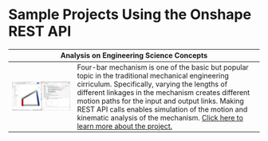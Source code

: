# Sample Projects Using the Onshape REST API

<section class="section">
    <div class="container">
        <table>
            <thead>
                <tr>
                    <th colspan="2">Analysis on Engineering Science Concepts</th>
                </tr>
            </thead>
            <tbody>
                <tr>
                    <td>
                        <a href="https://github.com/PTC-Education/Four-Bar-Mechanism/blob/main/Four_Bar.ipynb"><img src="Four Bar API.png" width="100%" alt="" /></a>
                    </td>
                    <td>
                        Four-bar mechanism is one of the basic but popular topic in the traditional mechanical engineering cirriculum. Specifically, varying the lengths of different linkages in the mechanism creates different motion paths for the input and output links. Making REST API calls enables simulation of the motion and kinematic analysis of the mechanism. <a href='https://github.com/PTC-Education/Four-Bar-Mechanism/blob/main/Four_Bar.ipynb'>Click here to learn more about the project. </a>
                    </td>
                </tr>
            </tbody>
        </table>
    </div>